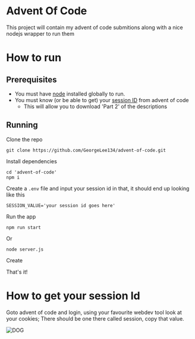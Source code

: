 # Advent Of Code
This project will contain my advent of code submitions along with a nice nodejs wrapper to run them

# How to run

## Prerequisites 

* You must have [node](https://nodejs.org/en/download/) installed globally to run.  
* You must know (or be able to get) your [session ID](#How-to-get-your-session-Id) from advent of code
  * This will allow you to download 'Part 2' of the descriptions


## Running

Clone the repo 

```
git clone https://github.com/GeorgeLee134/advent-of-code.git
```

Install dependencies

```
cd 'advent-of-code'
npm i
```

Create a `.env` file and input your session id in that, it should end up looking like this

```
SESSION_VALUE='your session id goes here'
```

Run the app
```
npm run start
```

Or

```
node server.js
```

Create

That's it!


# How to get your session Id

Goto advent of code and login, using your favourite webdev tool look at your cookies; There should be one there called session, copy that value.





![DOG](https://raw.github.com/GeorgeLee134/advent-of-code/master/DOG.gif)